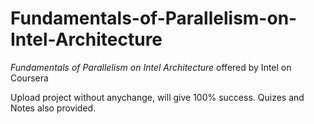 # Fundamentals-of-Parallelism-on-Intel-Architecture
*Fundamentals of Parallelism on Intel Architecture* offered by Intel on Coursera


Upload project without anychange, will give 100% success.
Quizes and Notes also provided.


